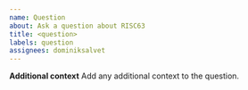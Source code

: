 ```yaml
---
name: Question
about: Ask a question about RISC63
title: <question>
labels: question
assignees: dominiksalvet
---
```


**Additional context**
Add any additional context to the question.
